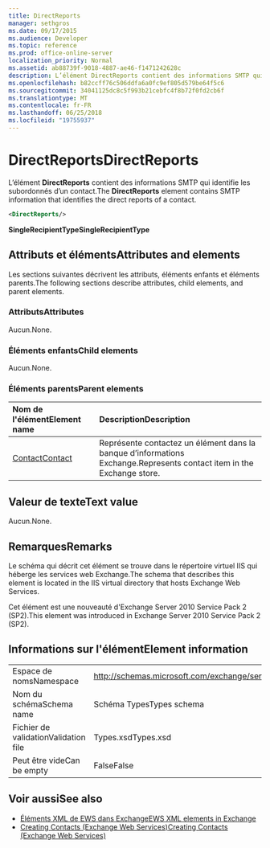 ```yaml
---
title: DirectReports
manager: sethgros
ms.date: 09/17/2015
ms.audience: Developer
ms.topic: reference
ms.prod: office-online-server
localization_priority: Normal
ms.assetid: ab88739f-9018-4887-ae46-f1471242628c
description: L’élément DirectReports contient des informations SMTP qui identifie les subordonnés d’un contact.
ms.openlocfilehash: b82ccff76c506ddfa6a0fc9ef805d579be64f5c6
ms.sourcegitcommit: 34041125dc8c5f993b21cebfc4f8b72f0fd2cb6f
ms.translationtype: MT
ms.contentlocale: fr-FR
ms.lasthandoff: 06/25/2018
ms.locfileid: "19755937"
---
```

# <a name="directreports"></a><span data-ttu-id="47ca0-103">DirectReports</span><span class="sxs-lookup"><span data-stu-id="47ca0-103">DirectReports</span></span>

<span data-ttu-id="47ca0-104">L’élément **DirectReports** contient des informations SMTP qui identifie les subordonnés d’un contact.</span><span class="sxs-lookup"><span data-stu-id="47ca0-104">The **DirectReports** element contains SMTP information that identifies the direct reports of a contact.</span></span> 
  
```XML
<DirectReports/>
```

 <span data-ttu-id="47ca0-105">**SingleRecipientType**</span><span class="sxs-lookup"><span data-stu-id="47ca0-105">**SingleRecipientType**</span></span>
## <a name="attributes-and-elements"></a><span data-ttu-id="47ca0-106">Attributs et éléments</span><span class="sxs-lookup"><span data-stu-id="47ca0-106">Attributes and elements</span></span>

<span data-ttu-id="47ca0-107">Les sections suivantes décrivent les attributs, éléments enfants et éléments parents.</span><span class="sxs-lookup"><span data-stu-id="47ca0-107">The following sections describe attributes, child elements, and parent elements.</span></span>
  
### <a name="attributes"></a><span data-ttu-id="47ca0-108">Attributs</span><span class="sxs-lookup"><span data-stu-id="47ca0-108">Attributes</span></span>

<span data-ttu-id="47ca0-109">Aucun.</span><span class="sxs-lookup"><span data-stu-id="47ca0-109">None.</span></span>
  
### <a name="child-elements"></a><span data-ttu-id="47ca0-110">Éléments enfants</span><span class="sxs-lookup"><span data-stu-id="47ca0-110">Child elements</span></span>

<span data-ttu-id="47ca0-111">Aucun.</span><span class="sxs-lookup"><span data-stu-id="47ca0-111">None.</span></span>
  
### <a name="parent-elements"></a><span data-ttu-id="47ca0-112">Éléments parents</span><span class="sxs-lookup"><span data-stu-id="47ca0-112">Parent elements</span></span>

|<span data-ttu-id="47ca0-113">**Nom de l'élément**</span><span class="sxs-lookup"><span data-stu-id="47ca0-113">**Element name**</span></span>|<span data-ttu-id="47ca0-114">**Description**</span><span class="sxs-lookup"><span data-stu-id="47ca0-114">**Description**</span></span>|
|:-----|:-----|
|[<span data-ttu-id="47ca0-115">Contact</span><span class="sxs-lookup"><span data-stu-id="47ca0-115">Contact</span></span>](contact.md) <br/> |<span data-ttu-id="47ca0-116">Représente contactez un élément dans la banque d’informations Exchange.</span><span class="sxs-lookup"><span data-stu-id="47ca0-116">Represents contact item in the Exchange store.</span></span>  <br/> |
   
## <a name="text-value"></a><span data-ttu-id="47ca0-117">Valeur de texte</span><span class="sxs-lookup"><span data-stu-id="47ca0-117">Text value</span></span>

<span data-ttu-id="47ca0-118">Aucun.</span><span class="sxs-lookup"><span data-stu-id="47ca0-118">None.</span></span>
  
## <a name="remarks"></a><span data-ttu-id="47ca0-119">Remarques</span><span class="sxs-lookup"><span data-stu-id="47ca0-119">Remarks</span></span>

<span data-ttu-id="47ca0-120">Le schéma qui décrit cet élément se trouve dans le répertoire virtuel IIS qui héberge les services web Exchange.</span><span class="sxs-lookup"><span data-stu-id="47ca0-120">The schema that describes this element is located in the IIS virtual directory that hosts Exchange Web Services.</span></span>
  
<span data-ttu-id="47ca0-121">Cet élément est une nouveauté d'Exchange Server 2010 Service Pack 2 (SP2).</span><span class="sxs-lookup"><span data-stu-id="47ca0-121">This element was introduced in Exchange Server 2010 Service Pack 2 (SP2).</span></span>
  
## <a name="element-information"></a><span data-ttu-id="47ca0-122">Informations sur l'élément</span><span class="sxs-lookup"><span data-stu-id="47ca0-122">Element information</span></span>

|||
|:-----|:-----|
|<span data-ttu-id="47ca0-123">Espace de noms</span><span class="sxs-lookup"><span data-stu-id="47ca0-123">Namespace</span></span>  <br/> |http://schemas.microsoft.com/exchange/services/2006/types  <br/> |
|<span data-ttu-id="47ca0-124">Nom du schéma</span><span class="sxs-lookup"><span data-stu-id="47ca0-124">Schema name</span></span>  <br/> |<span data-ttu-id="47ca0-125">Schéma Types</span><span class="sxs-lookup"><span data-stu-id="47ca0-125">Types schema</span></span>  <br/> |
|<span data-ttu-id="47ca0-126">Fichier de validation</span><span class="sxs-lookup"><span data-stu-id="47ca0-126">Validation file</span></span>  <br/> |<span data-ttu-id="47ca0-127">Types.xsd</span><span class="sxs-lookup"><span data-stu-id="47ca0-127">Types.xsd</span></span>  <br/> |
|<span data-ttu-id="47ca0-128">Peut être vide</span><span class="sxs-lookup"><span data-stu-id="47ca0-128">Can be empty</span></span>  <br/> |<span data-ttu-id="47ca0-129">False</span><span class="sxs-lookup"><span data-stu-id="47ca0-129">False</span></span>  <br/> |
   
## <a name="see-also"></a><span data-ttu-id="47ca0-130">Voir aussi</span><span class="sxs-lookup"><span data-stu-id="47ca0-130">See also</span></span>

- [<span data-ttu-id="47ca0-131">Éléments XML de EWS dans Exchange</span><span class="sxs-lookup"><span data-stu-id="47ca0-131">EWS XML elements in Exchange</span></span>](ews-xml-elements-in-exchange.md)
- [<span data-ttu-id="47ca0-132">Creating Contacts (Exchange Web Services)</span><span class="sxs-lookup"><span data-stu-id="47ca0-132">Creating Contacts (Exchange Web Services)</span></span>](http://msdn.microsoft.com/library/4845917e-70d1-481c-bbd7-011ec6571789%28Office.15%29.aspx)

